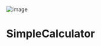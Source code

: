 ![image](https://github.com/Manishkumar-Saroj/SimpleCalculator/assets/126165524/dda5ac5b-3756-4a23-82ce-2c78b917324f)

# SimpleCalculator
